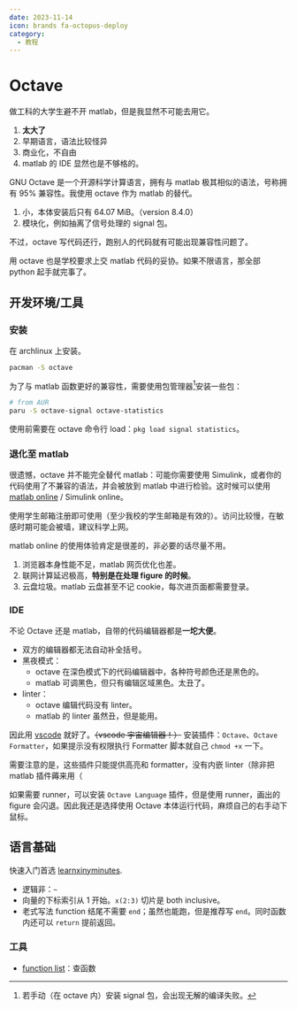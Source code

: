 ```yaml
---
date: 2023-11-14
icon: brands fa-octopus-deploy
category:
  - 教程
---
```


# Octave

做工科的大学生避不开 matlab，但是我显然不可能去用它。

1. **太大了**
2. 早期语言，语法比较怪异
3. 商业化，不自由
4. matlab 的 IDE 显然也是不够格的。

GNU Octave 是一个开源科学计算语言，拥有与 matlab 极其相似的语法，号称拥有 95% 兼容性。我使用 octave 作为 matlab 的替代。

1. 小，本体安装后只有 64.07 MiB。（version 8.4.0）
2. 模块化，例如抽离了信号处理的 signal 包。

不过，octave 写代码还行，跑别人的代码就有可能出现兼容性问题了。

用 octave 也是学校要求上交 matlab 代码的妥协。如果不限语言，那全部 python 起手就完事了。

## 开发环境/工具

### 安装

在 archlinux 上安装。

```sh
pacman -S octave
```

为了与 matlab 函数更好的兼容性，需要使用包管理器[^1]安装一些包：

[^1]: 若手动（在 octave 内）安装 signal 包，会出现无解的编译失败。

```sh
# from AUR
paru -S octave-signal octave-statistics
```

使用前需要在 octave 命令行 load：`pkg load signal statistics`。

### 退化至 matlab

很遗憾，octave 并不能完全替代 matlab：可能你需要使用 Simulink，或者你的代码使用了不兼容的语法，并会被放到 matlab 中进行检验。这时候可以使用 [matlab online](https://matlab.mathworks.com/) / Simulink online。

使用学生邮箱注册即可使用（至少我校的学生邮箱是有效的）。访问比较慢，在敏感时期可能会被墙，建议科学上网。

matlab online 的使用体验肯定是很差的，非必要的话尽量不用。

1. 浏览器本身性能不足，matlab 网页优化也差。
2. 联网计算延迟极高，**特别是在处理 figure 的时候**。
3. 云盘垃圾。matlab 云盘甚至不记 cookie，每次进页面都需要登录。

### IDE

不论 Octave 还是 matlab，自带的代码编辑器都是**一坨大便**。

- 双方的编辑器都无法自动补全括号。
- 黑夜模式：
  - octave 在深色模式下的代码编辑器中，各种符号颜色还是黑色的。
  - matlab 可调黑色，但只有编辑区域黑色。太丑了。
- linter：
  - octave 编辑代码没有 linter。
  - matlab 的 linter 虽然丑，但是能用。

因此用 [vscode](./vscode.md) 就好了。~~（vscode 宇宙编辑器！）~~ 安装插件：`Octave`、`Octave Formatter`，如果提示没有权限执行 Formatter 脚本就自己 `chmod +x` 一下。

需要注意的是，这些插件只能提供高亮和 formatter，没有内嵌 linter（除非把 matlab 插件薅来用（

如果需要 runner，可以安装 `Octave Language` 插件，但是使用 runner，画出的 figure 会闪退。因此我还是选择使用 Octave 本体运行代码，麻烦自己的右手动下鼠标。

## 语言基础

快速入门首选 [learnxinyminutes](https://learnxinyminutes.com/docs/zh-cn/matlab-cn/).

- 逻辑非：`~`
- 向量的下标索引从 1 开始。`x(2:3)` 切片是 both inclusive。
- 老式写法 function 结尾不需要 `end`；虽然也能跑，但是推荐写 `end`。同时函数内还可以 `return` 提前返回。

### 工具

- [function list](https://octave.sourceforge.io/list_functions.php)：查函数
